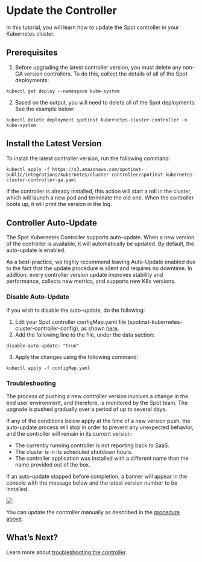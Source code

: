 # Update the Controller

In this tutorial, you will learn how to update the Spot controller in your Kubernetes cluster.

## Prerequisites

1. Before upgrading the latest controller version, you must delete any non-GA version controllers. To do this, collect the details of all of the Spot deployments:

`kubectl get deploy --namespace kube-system`

2. Based on the output, you will need to delete all of the Spot deployments. See the example below:

`kubectl delete deployment spotinst-kubernetes-cluster-controller -n kube-system`

## Install the Latest Version

To install the latest controller version, run the following command:

`kubectl apply -f https://s3.amazonaws.com/spotinst-public/integrations/kubernetes/cluster-controller/spotinst-kubernetes-cluster-controller-ga.yaml`

If the controller is already installed, this action will start a roll in the cluster, which will launch a new pod and terminate the old one. When the controller boots up, it will print the version in the log.

## Controller Auto-Update

The Spot Kubernetes Controller supports auto-update. When a new version of the controller is available, it will automatically be updated. By default, the auto-update is enabled.

As a best-practice, we highly recommend leaving Auto-Update enabled due to the fact that the update procedure is silent and requires no downtime. In addition, every controller version update improves stability and performance, collects new metrics, and supports new K8s versions.

### Disable Auto-Update

If you wish to disable the auto-update, do the following:

1. Edit your Spot controller configMap.yaml file (spotinst-kubernetes-cluster-controller-config), as shown [here](ocean/tutorials/spot-kubernetes-controller/install-with-kubectl.md).
2. Add the following line to the file, under the data section:

`disable-auto-update: "true"`

3. Apply the changes using the following command:

`kubectl apply -f configMap.yaml`

### Troubleshooting

The process of pushing a new controller version involves a change in the end user environment, and therefore, is monitored by the Spot team. The upgrade is pushed gradually over a period of up to several days.

If any of the conditions below apply at the time of a new version push, the auto-update process will stop in order to prevent any unexpected behavior, and the controller will remain in its current version:

- The currently running controller is not reporting back to SaaS.
- The cluster is in its scheduled shutdown hours.
- The controller application was installed with a different name than the name provided out of the box.

If an auto-update stopped before completion, a banner will appear in the console with the message below and the latest version number to be installed.

<img src="/ocean/_media/tutorials-update-the-controller-01.png" />

You can update the controller manually as described in the [procedure above](ocean/tutorials/spot-kubernetes-controller/update-controller?id=install-the-latest-version).

## What’s Next?

Learn more about [troubleshooting the controller](ocean/troubleshooting/troubleshoot-controller).

